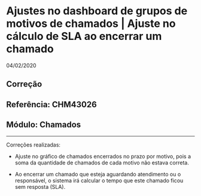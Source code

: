 # Ajustes no dashboard de grupos de motivos de chamados | Ajuste no cálculo de SLA ao encerrar um chamado
04/02/2020
## Correção
## Referência: CHM43026
## Módulo: Chamados
***

Correções realizadas:

* Ajuste no gráfico de chamados encerrados no prazo por motivo, pois a soma da quantidade de chamados de cada motivo não estava correta.

* Ao encerrar um chamado que esteja aguardando atendimento ou o responsável, o sistema irá calcular o tempo que este chamado ficou sem resposta (SLA).
